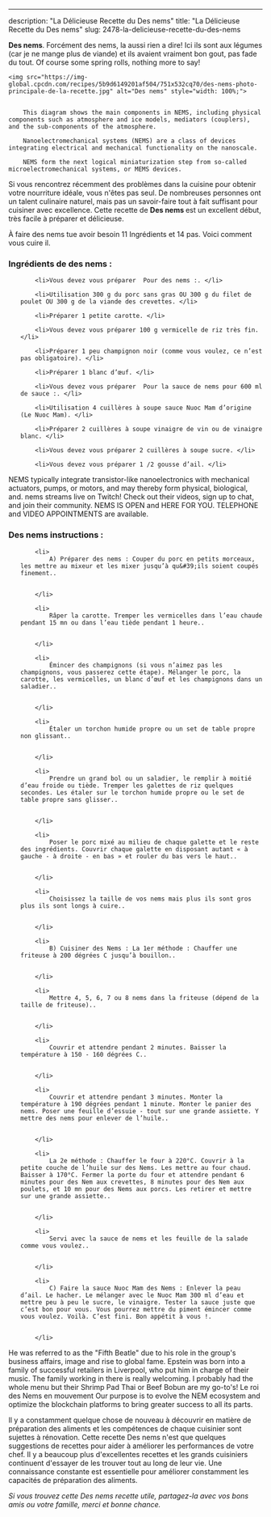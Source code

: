 ---
description: "La Délicieuse Recette du Des nems"
title: "La Délicieuse Recette du Des nems"
slug: 2478-la-delicieuse-recette-du-des-nems

<p>
	<strong>Des nems</strong>. 
	Forcément des nems, la aussi rien a dire! Ici ils sont aux légumes (car je ne mange plus de viande) et ils avaient vraiment bon gout, pas fade du tout. Of course some spring rolls, nothing more to say!
</p>
<p>
	
	<img src="https://img-global.cpcdn.com/recipes/5b9d6149201af504/751x532cq70/des-nems-photo-principale-de-la-recette.jpg" alt="Des nems" style="width: 100%;">
	
	
		This diagram shows the main components in NEMS, including physical components such as atmosphere and ice models, mediators (couplers), and the sub-components of the atmosphere.
	
		Nanoelectromechanical systems (NEMS) are a class of devices integrating electrical and mechanical functionality on the nanoscale.
	
		NEMS form the next logical miniaturization step from so-called microelectromechanical systems, or MEMS devices.
	
</p>

Si vous rencontrez récemment des problèmes dans la cuisine pour obtenir votre nourriture idéale, vous n'êtes pas seul. De nombreuses personnes ont un talent culinaire naturel, mais pas un savoir-faire tout à fait suffisant pour cuisiner avec excellence. Cette recette de <strong> Des nems </strong> est un excellent début, très facile à préparer et délicieuse.

<!--inarticleads1-->

À faire des nems tue avoir besoin 11 Ingrédients et 14 pas. Voici comment vous cuire il.

<h3>Ingrédients de des nems :</h3>

<ol>
	
		<li>Vous devez vous préparer  Pour des nems :. </li>
	
		<li>Utilisation 300 g du porc sans gras OU 300 g du filet de poulet OU 300 g de la viande des crevettes. </li>
	
		<li>Préparer 1 petite carotte. </li>
	
		<li>Vous devez vous préparer 100 g vermicelle de riz très fin. </li>
	
		<li>Préparer 1 peu champignon noir (comme vous voulez, ce n’est pas obligatoire). </li>
	
		<li>Préparer 1 blanc d’œuf. </li>
	
		<li>Vous devez vous préparer  Pour la sauce de nems pour 600 ml de sauce :. </li>
	
		<li>Utilisation 4 cuillères à soupe sauce Nuoc Mam d’origine (Le Nuoc Mam). </li>
	
		<li>Préparer 2 cuillères à soupe vinaigre de vin ou de vinaigre blanc. </li>
	
		<li>Vous devez vous préparer 2 cuillères à soupe sucre. </li>
	
		<li>Vous devez vous préparer 1 /2 gousse d’ail. </li>
	
</ol>

NEMS typically integrate transistor-like nanoelectronics with mechanical actuators, pumps, or motors, and may thereby form physical, biological, and. nems streams live on Twitch! Check out their videos, sign up to chat, and join their community. NEMS IS OPEN and HERE FOR YOU. TELEPHONE and VIDEO APPOINTMENTS are available. 

<!--inarticleads2-->

<h3>Des nems instructions :</h3>

<ol>
	
		<li>
			A) Préparer des nems : Couper du porc en petits morceaux, les mettre au mixeur et les mixer jusqu’à qu&#39;ils soient coupés finement..
			
			
		</li>
	
		<li>
			Râper la carotte. Tremper les vermicelles dans l’eau chaude pendant 15 mn ou dans l’eau tiède pendant 1 heure..
			
			
		</li>
	
		<li>
			Émincer des champignons (si vous n’aimez pas les champignons, vous passerez cette étape). Mélanger le porc, la carotte, les vermicelles, un blanc d’œuf et les champignons dans un saladier..
			
			
		</li>
	
		<li>
			Étaler un torchon humide propre ou un set de table propre non glissant..
			
			
		</li>
	
		<li>
			Prendre un grand bol ou un saladier, le remplir à moitié d’eau froide ou tiède. Tremper les galettes de riz quelques secondes. Les étaler sur le torchon humide propre ou le set de table propre sans glisser..
			
			
		</li>
	
		<li>
			Poser le porc mixé au milieu de chaque galette et le reste des ingrédients. Couvrir chaque galette en disposant autant « à gauche - à droite - en bas » et rouler du bas vers le haut..
			
			
		</li>
	
		<li>
			Choisissez la taille de vos nems mais plus ils sont gros plus ils sont longs à cuire..
			
			
		</li>
	
		<li>
			B) Cuisiner des Nems : La 1er méthode : Chauffer une friteuse à 200 dégrées C jusqu’à bouillon..
			
			
		</li>
	
		<li>
			Mettre 4, 5, 6, 7 ou 8 nems dans la friteuse (dépend de la taille de friteuse)..
			
			
		</li>
	
		<li>
			Couvrir et attendre pendant 2 minutes. Baisser la température à 150 - 160 dégrées C..
			
			
		</li>
	
		<li>
			Couvrir et attendre pendant 3 minutes. Monter la température à 190 dégrées pendant 1 minute. Monter le panier des nems. Poser une feuille d’essuie - tout sur une grande assiette. Y mettre des nems pour enlever de l’huile..
			
			
		</li>
	
		<li>
			La 2e méthode : Chauffer le four à 220°C. Couvrir à la petite couche de l’huile sur des Nems. Les mettre au four chaud. Baisser à 170°C. Fermer la porte du four et attendre pendant 6 minutes pour des Nem aux crevettes, 8 minutes pour des Nem aux poulets, et 10 mn pour des Nems aux porcs. Les retirer et mettre sur une grande assiette..
			
			
		</li>
	
		<li>
			Servi avec la sauce de nems et les feuille de la salade comme vous voulez..
			
			
		</li>
	
		<li>
			C) Faire la sauce Nuoc Mam des Nems : Enlever la peau d’ail. Le hacher. Le mélanger avec le Nuoc Mam 300 ml d’eau et mettre peu à peu le sucre, le vinaigre. Tester la sauce juste que c’est bon pour vous. Vous pourrez mettre du piment émincer comme vous voulez. Voilà. C’est fini. Bon appétit à vous !.
			
			
		</li>
	
</ol>

He was referred to as the &#34;Fifth Beatle&#34; due to his role in the group&#39;s business affairs, image and rise to global fame. Epstein was born into a family of successful retailers in Liverpool, who put him in charge of their music. The family working in there is really welcoming. I probably had the whole menu but their Shrimp Pad Thai or Beef Bobun are my go-to&#39;s! Le roi des Nems en mouvement Our purpose is to evolve the NEM ecosystem and optimize the blockchain platforms to bring greater success to all its parts. 

<!--inarticleads1-->

<p>
Il y a constamment quelque chose de nouveau à découvrir en matière de préparation des aliments et les compétences de chaque cuisinier sont sujettes à rénovation. Cette recette Des nems n'est que quelques suggestions de recettes pour aider à améliorer les performances de votre chef. Il y a beaucoup plus d'excellentes recettes et les grands cuisiniers continuent d'essayer de les trouver tout au long de leur vie. Une connaissance constante est essentielle pour améliorer constamment les capacités de préparation des aliments.
</p>

<p>
<i>Si vous trouvez cette Des nems recette utile, partagez-la avec vos bons amis ou votre famille, merci et bonne chance.</i>
</p>
